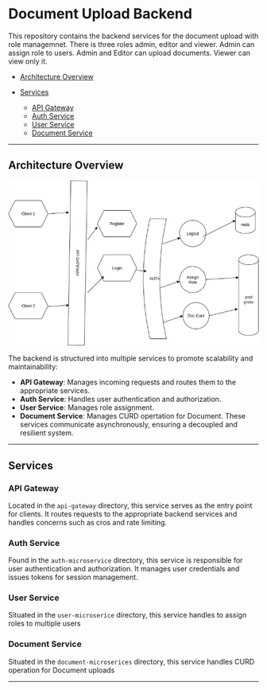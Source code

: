 # Document Upload Backend

This repository contains the backend services for the  document upload with role managemnet. There is three roles admin, editor and viewer. Admin can assign role to users. Admin and Editor can upload documents. Viewer can view only it.

- [Architecture Overview](#architecture-overview)

- [Services](#services)
  - [API Gateway](#api-gateway)
  - [Auth Service](#auth-service)
  - [User Service](#user-service)
  - [Document Service](#document-service)

---

## Architecture Overview
![image](https://github.com/jhapankaj4u/jest-document/blob/master/docs.jpg)


The backend is structured into multiple services to promote scalability and maintainability:

- **API Gateway**: Manages incoming requests and routes them to the appropriate services.
- **Auth Service**: Handles user authentication and authorization.
- **User Service**: Manages role assignment.
- **Document Service**: Manages CURD opertation for Document.
These services communicate asynchronously, ensuring a decoupled and resilient system.

---


## Services

### API Gateway

Located in the `api-gateway` directory, this service serves as the entry point for clients. It routes requests to the appropriate backend services and handles concerns such as cros and rate limiting.

### Auth Service

Found in the `auth-microservice` directory, this service is responsible for user authentication and authorization. It manages user credentials and issues tokens for session management.

### User Service

Situated in the `user-microserice` directory, this service handles to assign roles to multiple users

### Document Service

Situated in the `document-microserices` directory, this service handles CURD operation for Document uploads

---